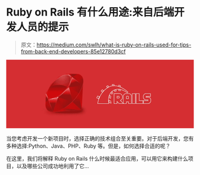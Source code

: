 # Ruby on Rails 有什么用途:来自后端开发人员的提示

> 原文：<https://medium.com/swlh/what-is-ruby-on-rails-used-for-tips-from-back-end-developers-85e12780d3cf>

![](img/768d2e4ae215addc77ba33f2503a8bbc.png)

当您考虑开发一个新项目时，选择正确的技术组合至关重要。对于后端开发，您有多种选择:Python、Java、PHP、Ruby 等。但是，如何选择合适的呢？

在这里，我们将解释 Ruby on Rails 什么时候最适合应用，可以用它来构建什么项目，以及哪些公司成功地利用了它…